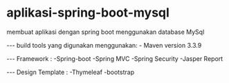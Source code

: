 # aplikasi-spring-boot-mysql
membuat aplikasi dengan spring boot menggunakan database MySql


--- build tools yang digunakan menggunakan:
    - Maven version 3.3.9
    
--- Framework :
    -Spring-boot
    -Spring MVC
    -Spring Security
    -Jasper Report
    
--- Design Template :
    -Thymeleaf
    -bootstrap 
